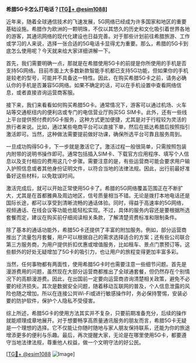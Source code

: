 **希腊5G卡怎么打电话？[[TG💪+ @esim1088](https://t.me/s/esim1088)]**

近年来，随着全球通信技术的飞速发展，5G网络已经成为许多国家和地区的重要基础设施。希腊作为欧洲的一颗明珠，不仅以其悠久的历史和文化吸引着世界各地的游客，其通讯网络的现代化建设也日益完善。对于那些计划前往希腊旅游、工作或学习的人来说，选择一张合适的5G电话卡显得尤为重要。那么，希腊的5G卡到底怎么使用呢？今天就来给大家详细讲解一下。

首先，我们需要明确一点，那就是在希腊使用5G卡的前提是你所使用的手机是否支持5G网络。目前市面上大多数新款智能手机都已支持5G功能，但如果你的手机是较老的型号，可能并不具备这一特性。因此，在购买希腊5G卡之前，请务必确认你的手机是否兼容5G网络。如果不确定的话，可以在手机设置中查看网络信息，或者直接咨询运营商客服。

接下来，我们来看看如何购买希腊5G卡。通常情况下，游客可以通过机场、火车站等交通枢纽内的便利店或专门的电信营业厅购买5G SIM卡。此外，还有一些线上平台提供预付费的5G卡服务，这种方式更加便捷，尤其是对于行程较为灵活的旅行者来说。比如，通过某些电商平台可以直接下单，然后在抵达希腊后按照指引激活即可。当然，这种做法需要提前做好功课，确保所选平台可靠且服务周到。

一旦成功购得5G卡，下一步就是激活它了。激活过程一般很简单，只需按照包装内附带的说明书操作即可。通常包括插入SIM卡、下载官方应用程序、填写个人信息以及支付相应的费用这几个步骤。需要注意的是，有些运营商可能会要求用户输入护照信息或者其他身份证明文件，以符合当地的法律法规。因此，出行前最好准备好这些材料，以免耽误时间。

激活完成后，就可以开始正常使用5G卡了。希腊的5G网络覆盖范围正在不断扩大，尤其是在首都雅典及周边地区，信号质量相当不错。无论是拨打本地电话还是国际长途，都可以享受到清晰流畅的通话体验。同时，得益于高速率的5G网络，视频通话、在线会议等功能也能轻松实现。不过，具体的服务内容还是要根据所选套餐而定，建议在购买前仔细阅读相关条款，了解清楚资费标准和限制条件。

除了基本的通话功能外，希腊5G卡还提供了丰富的附加服务。例如，部分运营商推出了流量包月套餐，用户可以根据自己的需求选择适合的方案；还有些公司联合第三方服务商，为用户提供折扣优惠或增值服务，比如租车、景点门票预订等。这些额外的好处无疑增加了5G卡的吸引力，也让用户的旅程变得更加丰富多彩。

当然，任何事物都有两面性，使用希腊5G卡时也需要注意一些细节问题。首先是漫游费用的问题，虽然现在大部分运营商都推出了全球通套餐，但仍然存在个别情况下的高额漫游费。因此，在出国前一定要向运营商咨询清楚相关政策，避免不必要的经济损失。其次是数据安全问题，随着移动互联网的普及，个人信息泄露的风险也随之增加。所以在连接公共Wi-Fi或进行敏感操作时，务必保持警惕，安装必要的防护软件，保护个人隐私不受侵害。

综上所述，希腊5G卡的使用方法其实并不复杂，只要前期准备充分，后续的操作就能顺理成章地展开。对于想要畅享高质量通讯服务的朋友而言，希腊5G卡无疑是一个理想的选择。它不仅能让你随时随地与家人朋友保持联系，还能为你的旅途增添更多的便利与乐趣。最后，再次提醒大家，无论是在哪里使用5G卡，都要遵守当地法律法规，尊重他人权益，做一个文明守法的好公民。

[[TG💪+ @esim1088](https://t.me/s/esim1088) ![Image](https://i.postimg.cc/4NQfJmqS/Snipaste-2025-05-13-00-14-12.png)]